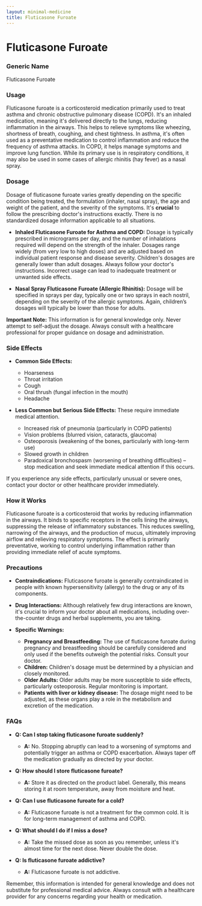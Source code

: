 ```yaml
---
layout: minimal-medicine
title: Fluticasone Furoate
---
```


# Fluticasone Furoate
### Generic Name
Fluticasone Furoate

### Usage
Fluticasone furoate is a corticosteroid medication primarily used to treat asthma and chronic obstructive pulmonary disease (COPD).  It's an inhaled medication, meaning it's delivered directly to the lungs, reducing inflammation in the airways. This helps to relieve symptoms like wheezing, shortness of breath, coughing, and chest tightness.  In asthma, it's often used as a preventative medication to control inflammation and reduce the frequency of asthma attacks.  In COPD, it helps manage symptoms and improve lung function. While its primary use is in respiratory conditions, it may also be used in some cases of allergic rhinitis (hay fever) as a nasal spray.

### Dosage

Dosage of fluticasone furoate varies greatly depending on the specific condition being treated, the formulation (inhaler, nasal spray), the age and weight of the patient, and the severity of the symptoms.  It's **crucial** to follow the prescribing doctor's instructions exactly.  There is no standardized dosage information applicable to all situations.  

* **Inhaled Fluticasone Furoate for Asthma and COPD:** Dosage is typically prescribed in micrograms per day, and the number of inhalations required will depend on the strength of the inhaler. Dosages range widely (from very low to high doses) and are adjusted based on individual patient response and disease severity.  Children's dosages are generally lower than adult dosages.  Always follow your doctor's instructions.  Incorrect usage can lead to inadequate treatment or unwanted side effects.

* **Nasal Spray Fluticasone Furoate (Allergic Rhinitis):** Dosage will be specified in sprays per day, typically one or two sprays in each nostril, depending on the severity of the allergic symptoms. Again, children’s dosages will typically be lower than those for adults.

**Important Note:** This information is for general knowledge only.  Never attempt to self-adjust the dosage. Always consult with a healthcare professional for proper guidance on dosage and administration.

### Side Effects

* **Common Side Effects:**
    * Hoarseness
    * Throat irritation
    * Cough
    * Oral thrush (fungal infection in the mouth)
    * Headache

* **Less Common but Serious Side Effects:** These require immediate medical attention.
    * Increased risk of pneumonia (particularly in COPD patients)
    * Vision problems (blurred vision, cataracts, glaucoma)
    * Osteoporosis (weakening of the bones, particularly with long-term use)
    * Slowed growth in children
    * Paradoxical bronchospasm (worsening of breathing difficulties) – stop medication and seek immediate medical attention if this occurs.


If you experience any side effects, particularly unusual or severe ones, contact your doctor or other healthcare provider immediately.


### How it Works

Fluticasone furoate is a corticosteroid that works by reducing inflammation in the airways.  It binds to specific receptors in the cells lining the airways, suppressing the release of inflammatory substances.  This reduces swelling, narrowing of the airways, and the production of mucus, ultimately improving airflow and relieving respiratory symptoms.  The effect is primarily preventative, working to control underlying inflammation rather than providing immediate relief of acute symptoms.

### Precautions

* **Contraindications:**  Fluticasone furoate is generally contraindicated in people with known hypersensitivity (allergy) to the drug or any of its components.

* **Drug Interactions:**  Although relatively few drug interactions are known, it's crucial to inform your doctor about all medications, including over-the-counter drugs and herbal supplements, you are taking.

* **Specific Warnings:**
    * **Pregnancy and Breastfeeding:**  The use of fluticasone furoate during pregnancy and breastfeeding should be carefully considered and only used if the benefits outweigh the potential risks.  Consult your doctor.
    * **Children:**  Children's dosage must be determined by a physician and closely monitored.
    * **Older Adults:**  Older adults may be more susceptible to side effects, particularly osteoporosis.  Regular monitoring is important.
    * **Patients with liver or kidney disease:** The dosage might need to be adjusted, as these organs play a role in the metabolism and excretion of the medication.


### FAQs

* **Q: Can I stop taking fluticasone furoate suddenly?**
   * **A:** No.  Stopping abruptly can lead to a worsening of symptoms and potentially trigger an asthma or COPD exacerbation. Always taper off the medication gradually as directed by your doctor.

* **Q: How should I store fluticasone furoate?**
   * **A:** Store it as directed on the product label.  Generally, this means storing it at room temperature, away from moisture and heat.

* **Q: Can I use fluticasone furoate for a cold?**
   * **A:** Fluticasone furoate is not a treatment for the common cold.  It is for long-term management of asthma and COPD.

* **Q: What should I do if I miss a dose?**
   * **A:** Take the missed dose as soon as you remember, unless it's almost time for the next dose.  Never double the dose.

* **Q: Is fluticasone furoate addictive?**
   * **A:** Fluticasone furoate is not addictive.

Remember, this information is intended for general knowledge and does not substitute for professional medical advice. Always consult with a healthcare provider for any concerns regarding your health or medication.
